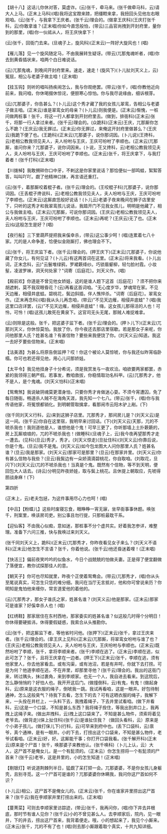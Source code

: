 <!-- { "loadSidebar": true } -->
【胡十八】这话儿你休对答，莫虚诈。(云)张千，牵马来。(张千做牵马科，云)请大人上马。(正末上马科)(唱)我将这宝蹬来蹅，把缰鞚来拿，我扭回头见他左右眼观咱。(云)张千，与我拿下王庆者。(张千云)理会的。(做拿王庆科)(王庆打张千科，云)你敢拿谁？(正末唱)你如今直恁般怕，(带云)三品官尚拽到开封府里，量你到的那里，(唱)你一伙祗从人，将王庆快拿下！

(云)张千，回衙门去来。(旦魂子上，旋风科)(正末云)一阵好大旋风也！(唱)

【雁儿落】见一个旋风随定马，不由我展转生疑讶。(带云)兀那鬼魂听者，(唱)你去到黄昏插状来，咱两个白日难说话。

(云)兀那鬼魂，到晚间开封府里来。速走，速走！(旋风下)(卜儿扯刘天义上，云)冤屈，相公与老婆子做主咱！(正末唱)

【挂玉钩】则听的唱叫扬疾闹怎么，我与你观绝罢。(带云)张千，(唱)你教他近向前来，我问咱，你休喝掇休惊诧，便胆寒心惊怕。你与我尽说缘由，细诉根芽。

(云)兀那婆子，你告甚么？(卜儿云)这个秀才藏了我的女孩儿翠鸾，告相公与老婆子做主咱。(正末云)谁是翠鸾女的母亲？(卜儿云)则我便是。(正末云)惭愧，一桩问做两桩事！张千，将这一行人都拿到开封府里去。(做到，排衙科)(正末云)张千，将那一行人拿过来者。(张千云)理会的。(众跪科)(正末云)王庆，兀那厮你怎么不跪？(王庆云)我无罪过。(正末云)你无罪过，来俺这开封府里做甚么？(王庆云)我跪下便了也。(王跪科)(正末云)兀那婆子，说你那词因。(卜儿说)(王搀科，云)老相公教我领见夫人，夫人吩咐与王庆，王庆可吩咐了李顺也。(正末云)兀那厮，谁问你来？兀那婆子，说你词因来。(卜说，王又搀科，云)老相公教我领见夫人，夫人吩咐与王庆，王庆可吩咐了李顺也。(正末云)张千，将王庆拿下，与我打着者！(张千打科)(正末唱)

【川拨棹】我敢搠碎你口中牙，不剌这是你家里说话？那恰便似一部鸣蛙，絮絮答答，叫叫吖吖。觑了他精神口抹，再言语还重打。

(云)张千，着那厮咬着棍子者。(张千云)理会的。(王咬棍子科)兀那婆子，说你那词因。(王丢棍子搀说科，云)老相公教我领见夫人，夫人吩咐与王庆，王庆可吩咐了李顺也。(正末云)这厮直恁般好说话！(卜儿云)老婆子夜来晚间在狮子店里安下，只听的这秀才和我翠鸾孩儿说话，我踏开门不见我女孩儿，明明是他藏了，相公与我做主咱。(正末云)兀那厮，可说你那词因。(王庆云)老相公教我领见夫人，夫人吩咐与王庆，王庆可吩咐了李顺也。(正末云)再呢？(王庆云)无了也。(正末云)似这般怎生是好？(唱)

【夜行船】三下里葫芦提把我来傒幸杀，(带云)这公事少呵！(唱)连累着七八十家。兀的是人命争差，恰便似金刚厮打，佛也理会不下。

(云)张千，将王庆监下者。(张千云)理会的。(押王庆下)(正末云)兀那婆子，你说他藏了你女儿，有何见证？(卜儿云)有这两首词在这里。(正末云)将来我看。(卜儿出词，正末念科，云)"云鬟堆绿鸦，罗裙簌绛纱。巧锁眉颦柳，轻匀脸衬霞。小妆髽，凌波罗袜，洞天何处家？"词寄〔后庭花〕。刘天义作。(唱)

【殿前欢】你道是不曾见他女娇娃，这的是谁人题下这首〔后庭花〕？须不把你来胡遮剌，莫不我双眼昏花？(云)再看这首词咱。"无心度岁华，梦魂常在家。不见天边雁，相侵井底蛙。碧桃花，鬓边斜插，伴人憔悴杀。"词寄〔后庭花〕。翠鸾女作。(正末再念科)(唱)我从头儿再念咱，(带云)"不见天边雁，相侵井底蛙"？(唱)我这里口店详罢，(云)"不见天边雁，相侵井底蛙"！嗨，这女孩儿那得活的人也！可怜，可怜！(唱)这孩儿敢死在黄泉下。这官司无头无尾，那贼人难捉难拿。

(云)则除是这般。张千，把这婆子监下者。(张千云)理会的。(押卜儿下)(正末云)兀那刘天义，你休惊莫怕。我放了你，你今夜还去那店里宿歇。若是那女子来呢，你问他那里人氏？姓甚名谁？有甚信物？要些来我便饶了你。(刘天义云)知道。我这一去好歹要些信物来。(正末唱)

【沽美酒】为甚么将原告倒监押？哎！你这个被论人莫惊唬，你与我还似昨宵临卧榻。你可也若还得见他，用心儿问那娇娃。

【太平令】我见他扭身子十分希诧，须是我赏发与一夜欢洽。咱欲要两家都罢，赤紧的我领得三朝严假。若事发，教咱救拔，你稳情取功名科甲。(云)兀那秀才，他不是人，是个鬼魂。(刘天义怕科)(正末唱)

【鸳鸯煞】我说破阴魂莫更潜身怕，只要你秀才肯做迷心耍。不须今宵遭囚，免了每日随衙。畅道杀人贼不在海角天涯，我先知一个七八。(带云)张千，(唱)你与我传语他家，将冤恨都销化。到明朝管取擒拿，看那闹市云阳木驴上剐。(下)

(张千同刘天义行科，云)来到这狮子店里。兀那秀才，那间房儿是？(刘天义云)是这一间。(张千云)你自在这里宿，我明早来讨回话。(下)(刘天义云)天那，兀的不唬杀我也！我则道他是人，谁想他是个鬼！可早三更了，你听那墙上土扑簌簌的，房上瓦厮琅琅的，兀的不唬杀我也！(做睡科)(旦魂子上，云)我今夜再望那秀才走一遭去。(见科)(旦云)秀才，秀才。(刘天义惊走)(旦扯住科)(刘天义云)你靠后说，你是个鬼。(旦云)我不是鬼。(刘天义云)如今包龙图大人问你那里人氏？姓甚名谁？(旦云)我是那家。(刘天义云)那家可是那里？(旦云)在那家井里。(刘天义云)你有甚么信物与我些？(旦云)我鬓边有一朵娇滴滴碧桃花，你自取咱。(刘取花，旦闪下)(刘天义云)兀的不唬杀我也！当真是个鬼。既然有个信物，等不到天明，便回包大人话去。(诗云)分明见昨夜娇娃，取与鬓上桃花。且休提上朝取应，先唬得胆战身麻！(下)


第四折

(正末上，云)老夫包拯，为这件事用尽心力也呵！(唱)

【中吕】【粉蝶儿】这些时废寝忘食，眼睁睁一宵无寐，坐早衙事事休题。唤张千，刑案里，唤该房司吏。别公事且勿行提，只那桩最耽干系。

【迎仙客】不由我心似痴，意如迷，那桩事不分个虚共实。好着我怎参详，难整理。准备下六问三推，快与我唤过来刘天义。

(张千同刘天义上，跪科)(正末云)兀那秀才，你昨夜看见女子来么？(刘天义不语科)(正末云)他怎生不言语？张千，你着他说。(张千云)他还昏迷着哩！(正末唱)

【快活三】偏前夜笑吟吟的似鱼水，今日个战兢兢的怕做夫妻。正是得了便宜翻做了落便宜，教你试探那佳人的意。

【朝天子】你可也尽知就里，昨夜个正使着鸳鸯会。(带云)兀那秀才，(唱)你从头至尾说真实，可怎生只恁的难分细。我问在当厅无言抵对，他和你可曾说来历？你明知是鬼怕他来缠你，常言道爱他的着他的。

(云)兀那秀才，那女子谁氏之家，姓甚名谁？(刘天义云)他是那家。(正末云)那家可是谁家？好傒幸杀人也！(唱)

【红绣鞋】那家居住在东村西地，那家委实的姓甚名谁？似这般几时得个分明日！你休得要硬抵讳，休得要假疑惑，我索合从头推勘你。

(云)张千，把这厮监下者，等他省时问他。(张押下)(正末云)张千，拿过王庆来者。(张千云)理会的。(拿王庆上见科)(正末云)兀那厮，将翠鸾女吩咐与谁了也？(王庆云)老相公教我领见夫人，夫人吩咐与王庆，王庆吩咐与李顺也。(正末云)既然吩咐了李顺，张千，拿将李顺来者。(张千)李顺在逃了。(正末云)李顺在逃，似此可怎了？张千，且将王庆拿在一边者。(押王下)(正末云)张千，李顺在逃，须有他家里人，你去他家看去。或有沟渠，或有池沼，若是有井呵，你就下去打捞。可是为何？他道李顺在逃，不在井里，却那里寻他？(张千云)理会的。我出的这衙门来，转过隅头，抹过裹角，来到李顺家。也无一个人，我自进去看来。到这院后，怎么静悄悄的？好怕人也。我开开这后门。(做撞倒科，云)有鬼，有鬼！(做起身科，云)原来是这衣服的绳子，倒唬我一跳。我试再看咱，这是一眼井。好包待制通神，怎么这般臭气？待我下去看，怎生下的去？可有这晒衣服的绳子，我解下来，一头拴在井栏上，一头料下去，我拽着绳子，下去井里试看咱。(做下井看科，云)这是一个口袋，不知是甚么东西？我将绳子拴住，等我出到井口上，我再拽上这绳子来。(做出井拽科，云)拽上这口袋来了。不知是甚么物件，须索将着见老爷去。(做背走)(俫上扯住科)(张千云)是谁扯住我？（做回头看科，云）原来是个小弟子孩儿。(做打俫儿下)(行科，云)可早来到府中也。(丢下口袋科，云)禀爷，真个通神，是有一眼井。小的下去，打捞出这个口袋来，不知是甚么物件，老爷试看咱。(正末云)好，好。这厮能干事；你打开口袋我看。(张千解开科)(正末云)原来是个尸首！张千，唤那婆子来教他认。(张千唤科)（卜儿上认，云）大人，这尸首不是俺女儿，是一个有髭须的。（正末云）你怎生捞将一个有髭须的尸首来？(张千云)老爷，这是井里的，小的怎生知道！(正末唱)

【剔银灯】听说道荆棘列半日，猛觑了呆打颏一会。兀那婆婆，不是你女孩儿身躯壳，且别寻觅。这一个尸首可是谁的？兀那婆婆你休瞒我，我问你这尸首如何不识？

(卜儿云)相公，这尸首不是俺女儿的。(正末云)张千，你在谁家井里捞出这尸首来？(张千云)我在李顺家井里打捞出来的。(正末唱)

【蔓菁菜】可则去李顺家里访踪迹，(带云)张千，我再问你，(唱)你下井去井根底，那时节有谁人见你？(张千云)小的不曾见甚么人。去李顺家后，院内，见一眼井，下的井去，捞出这尸首来，我背着便走。哦，小的想起来了，我见个小厮来。(正末云)张千，兀的不有了也！(唱)则去那小厮跟着取个真实，十共九知详细。

